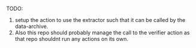 TODO:
1. setup the action to use the extractor such that it can be called by the data-archive.
2. Also this repo should probably manage the call to the verifier action as that repo shouldnt run any actions on its own.